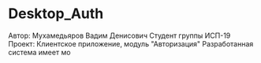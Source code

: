 # Desktop_Auth
Автор:
Мухамедьяров Вадим Денисович
Студент группы ИСП-19
Проект:
Клиентское приложение, модуль "Авторизация"
Разработанная система имеет мо
